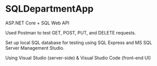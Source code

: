 # SQLDepartmentApp
ASP.NET Core + SQL Web API

Used Postman to test GET, POST, PUT, and DELETE requests.

Set up local SQL database for testing using SQL Express and MS SQL Server Management Studio.

Using Visual Studio (server-side) & Visual Studio Code (front-end UI)
